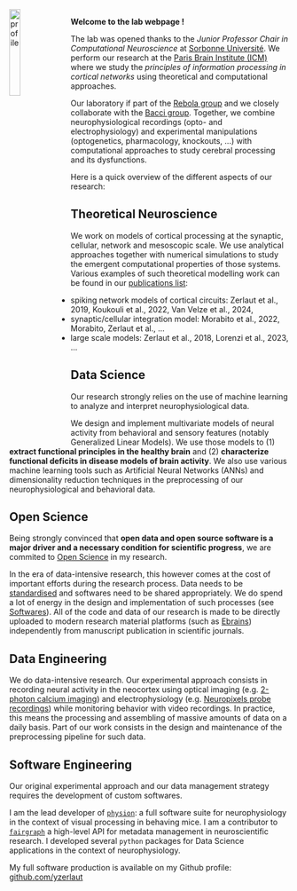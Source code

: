 <div><img src="../docs/profile.png" alt="profile" width="20%" align="left" style="margin-right: 10px"></div>

**Welcome to the lab webpage !**

The lab was opened thanks to the _Junior Professor Chair in Computational Neuroscience_ at [Sorbonne Université](https://www.sorbonne-universite.fr/). We perform our research at the [Paris Brain Institute (ICM)](https://institutducerveau-icm.org/) where we study the *principles of information processing in cortical networks* using theoretical and computational approaches. 

Our laboratory if part of the [Rebola group](https://therebolalab.org) and we closely collaborate with the [Bacci group](https://baccilab.org). Together, we combine neurophysiological recordings (opto- and electrophysiology) and experimental manipulations (optogenetics, pharmacology, knockouts, ...) with computational approaches to study cerebral processing and its dysfunctions.

Here is a quick overview of the different aspects of our research:

## Theoretical Neuroscience

We work on models of cortical processing at the synaptic, cellular, network and mesoscopic scale. 
We use analytical approaches together with numerical simulations to study the emergent computational properties of those systems. 
Various examples of such theoretical modelling work can be found in our [publications list](./publications.md):
- spiking network models of cortical circuits: Zerlaut et al., 2019, Koukouli et al., 2022, Van Velze et al., 2024, 
- synaptic/cellular integration model: Morabito et al., 2022, Morabito, Zerlaut et al., ...
- large scale models: Zerlaut et al., 2018, Lorenzi et al., 2023, ...

## Data Science 

Our research strongly relies on the use of machine learning to analyze and interpret neurophysiological data. 

We design and implement multivariate models of neural activity from behavioral and sensory features (notably Generalized Linear Models). We use those models to (1) **extract functional principles in the healthy brain** and (2) **characterize functional deficits in disease models of brain activity**.
We also use various machine learning tools such as Artificial Neural Networks (ANNs) and dimensionality reduction techniques in the preprocessing of our neurophysiological and behavioral data.

## Open Science

Being strongly convinced that **open data and open source software is a major driver and a necessary condition for scientific progress**, we are commited to [Open Science](https://en.wikipedia.org/wiki/Open_science) in my research. 

In the era of data-intensive research, this however comes at the cost of important efforts during the research process. 
Data needs to be [standardised](https://www.nature.com/articles/sdata201618) and softwares need to be shared appropriately. 
We do spend a lot of energy in the design and implementation of such processes (see [Softwares](./softwares)).
All of the code and data of our research is made to be directly uploaded to modern research material platforms (such as [Ebrains](https://ebrains.eu)) independently from manuscript publication in scientific journals.

## Data Engineering

We do data-intensive research. Our experimental approach consists in recording neural activity in the neocortex using optical imaging (e.g. [2-photon calcium imaging](https://www.nature.com/articles/s43586-022-00147-1)) and electrophysiology (e.g. [Neuropixels probe recordings](https://www.science.org/doi/abs/10.1126/science.abf4588)) while monitoring behavior with video recordings. In practice, this means the processing and assembling of massive amounts of data on a daily basis. Part of our work consists in the design and maintenance of the preprocessing pipeline for such data.

## Software Engineering

Our original experimental approach and our data management strategy requires the development of custom softwares.

I am the lead developer of [`physion`](https://github.com/yzerlaut/physion): a full software suite for neurophysiology in the context of visual processing in behaving mice. I am a contributor to [`fairgraph`](https://fairgraph.readthedocs.io) a high-level API for metadata management in neuroscientific research. I developed several `python` packages for Data Science applications in the context of neurophysiology.

My full software production is available on my Github profile: [github.com/yzerlaut](https://github.com/yzerlaut)

